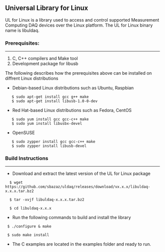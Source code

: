 ## Universal Library for Linux
UL for Linux is a library used to access and control supported Measurement Computing DAQ devices over the Linux platform. The UL for Linux binary name is libuldaq.
 
### Prerequisites:
---------------

  1. C, C++ compilers and Make tool
  2. Development package for libusb
  
  The following describes how the prerequisites above can be installed on diffrent Linux distributions
  
  - Debian-based Linux distributions such as Ubuntu, Raspbian
  
  ```
     $ sudo apt-get install gcc g++ make
     $ sudo apt-get install libusb-1.0-0-dev
  ```
  - Red Hat-based Linux distributions such as Fedora, CentOS
  
  ```
     $ sudo yum install gcc gcc-c++ make
     $ sudo yum install libusbx-devel
  ```
     
  - OpenSUSE 
  
  ```
     $ sudo zypper install gcc gcc-c++ make
     $ sudo zypper install libusb-devel
  ```

### Build Instructions
---------------------

- Download and extract the latest version of the UL for Linux package

```
  $ wget https://github.com/sbazaz/uldaq/releases/download/vx.x.x/libuldaq-x.x.x.tar.bz2  
  
  $ tar -xvjf libuldaq-x.x.x.tar.bz2
  
  $ cd libuldaq-x.x.x
```
  
- Run the following commands to build and install the library

```
 $ ./configure & make
  
 $ sudo make install
```
  
- The C examples are located in the examples folder and ready to run.
  
  
